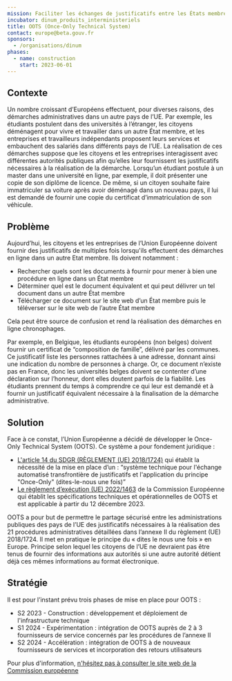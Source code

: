 ```yaml
---
mission: Faciliter les échanges de justificatifs entre les États membres de l'Union Européenne
incubator: dinum_produits_interministeriels
title: OOTS (Once-Only Technical System)
contact: europe@beta.gouv.fr
sponsors:
  - /organisations/dinum
phases:
  - name: construction
    start: 2023-06-01
---
```

## Contexte

Un nombre croissant d’Européens effectuent, pour diverses raisons, des démarches administratives dans un autre pays de l’UE. Par exemple, les étudiants postulent dans des universités à l’étranger, les citoyens déménagent pour vivre et travailler dans un autre État membre, et les entreprises et travailleurs indépendants proposent leurs services et embauchent des salariés dans différents pays de l’UE. La réalisation de ces démarches suppose que les citoyens et les entreprises interagissent avec différentes autorités publiques afin qu’elles leur fournissent les justificatifs nécessaires à la réalisation de la démarche. Lorsqu’un étudiant postule à un master dans une université en ligne, par exemple, il doit présenter une copie de son diplôme de licence. De même, si un citoyen souhaite faire immatriculer sa voiture après avoir déménagé dans un nouveau pays, il lui est demandé de fournir une copie du certificat d’immatriculation de son véhicule.

## Problème

Aujourd’hui, les citoyens et les entreprises de l’Union Européenne doivent fournir des justificatifs de multiples fois lorsqu'ils effectuent des démarches en ligne dans un autre Etat membre. Ils doivent notamment : 

* Rechercher quels sont les documents à fournir pour mener à bien une procédure en ligne dans un État membre 
* Déterminer quel est le document équivalent et qui peut délivrer un tel document dans un autre État membre
* Télécharger ce document sur le site web d’un État membre puis le téléverser sur le site web de l’autre État membre

Cela peut être source de confusion et rend la réalisation des démarches en ligne chronophages. 

Par exemple, en Belgique, les étudiants européens (non belges) doivent fournir un certificat de “composition de famille”, délivré par les communes. Ce justificatif liste les personnes rattachées à une adresse, donnant ainsi une indication du nombre de personnes à charge. Or, ce document n’existe pas en France, donc les universités belges doivent se contenter d’une déclaration sur l’honneur, dont elles doutent parfois de la fiabilité. Les étudiants prennent du temps à comprendre ce qui leur est demandé et à fournir un justificatif équivalent nécessaire à la finalisation de la démarche administrative.

## Solution

Face à ce constat, l’Union Européenne a décidé de développer le Once-Only Technical System (OOTS). Ce système a pour fondement juridique : 

* [L'article 14 du SDGR (RÈGLEMENT (UE) 2018/1724)](https://eur-lex.europa.eu/legal-content/FR/TXT/PDF/?uri=CELEX:32018R1724&from=EN) qui établit la nécessité de la mise en place d’un : “système technique pour l'échange automatisé transfrontière de justificatifs et l'application du principe "Once-Only" (dites-le-nous une fois)”
* [Le règlement d’exécution (UE) 2022/1463](https://eur-lex.europa.eu/legal-content/FR/TXT/HTML/?uri=PI_COM:C(2022)5628) de la Commission Européenne qui établit les spécifications techniques et opérationnelles de OOTS et est applicable à partir du 12 décembre 2023.

OOTS a pour but de permettre le partage sécurisé entre les administrations publiques des pays de l’UE des justificatifs nécessaires à la réalisation des 21 procédures administratives détaillées dans l’annexe II du règlement (UE) 2018/1724. Il met en pratique le principe du « dites le nous une fois » en Europe. Principe selon lequel les citoyens de l’UE ne devraient pas être tenus de fournir des informations aux autorités si une autre autorité détient déjà ces mêmes informations au format électronique. 

## Stratégie

Il est pour l’instant prévu trois phases de mise en place pour OOTS :

* S2 2023 - Construction : développement et déploiement de l'infrastructure technique
* S1 2024 - Expérimentation : intégration de OOTS auprès de 2 à 3 fournisseurs de service concernés par les procédures de l’annexe II
* S2 2024 - Accélération : intégration de OOTS à de nouveaux fournisseurs de services et incorporation des retours utilisateurs

Pour plus d'information, [n'hésitez pas à consulter le site web de la Commission européenne](https://ec.europa.eu/digital-building-blocks/wikis/display/OOTS/OOTSHUB+Home) 
